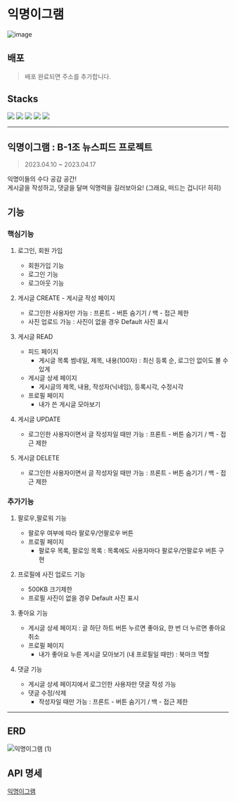 익명이그램
======
![image](https://user-images.githubusercontent.com/120750451/232473884-19e9a2d1-c350-46c2-8a37-83600dc5a52f.png)

배포
------
> 배포 완료되면 주소를 추가합니다.
  
Stacks
------
<img src="https://img.shields.io/badge/python-3776AB?style=for-the-badge&logo=python&logoColor=white">  <img src="https://img.shields.io/badge/django-092E20?style=for-the-badge&logo=django&logoColor=white"> <img src="https://img.shields.io/badge/html5-E34F26?style=for-the-badge&logo=html5&logoColor=white">  <img src="https://img.shields.io/badge/css-1572B6?style=for-the-badge&logo=css3&logoColor=white"> <img src="https://img.shields.io/badge/javascript-F7DF1E?style=for-the-badge&logo=javascript&logoColor=black"> 

***

익명이그램 : B-1조 뉴스피드 프로젝트
------
> 2023.04.10 ~ 2023.04.17  
  
익명이들의 수다 공감 공간!  
게시글을 작성하고, 댓글을 달며 익명력을 길러보아요! (그래요, 떠드는 겁니다! 히히)  


기능
------
### 핵심기능

1. 로그인, 회원 가입
    - 회원가입 기능
    - 로그인 기능
    - 로그아웃 기능
    
2. 게시글 CREATE - 게시글 작성 페이지 
    - 로그인한 사용자만 가능 : 프론트 - 버튼 숨기기 / 백 - 접근 제한
    - 사진 업로드 가능 : 사진이 없을 경우 Default 사진 표시

3. 게시글 READ 
    - 피드 페이지
        - 게시글 목록 썸네일, 제목, 내용(100자) : 최신 등록 순, 로그인 없이도 볼 수 있게
    - 게시글 상세 페이지
        - 게시글의 제목, 내용, 작성자(닉네임), 등록시각, 수정시각
    - 프로필 페이지
        - 내가 쓴 게시글 모아보기

4. 게시글 UPDATE
    - 로그인한 사용자이면서 글 작성자일 때만 가능 : 프론트 - 버튼 숨기기 / 백 - 접근 제한

5. 게시글 DELETE
    - 로그인한 사용자이면서 글 작성자일 때만 가능 : 프론트 - 버튼 숨기기 / 백 - 접근 제한

### 추가기능

1. 팔로우,팔로워 기능  
    - 팔로우 여부에 따라 팔로우/언팔로우 버튼
    - 프로필 페이지
        - 팔로우 목록, 팔로잉 목록 : 목록에도 사용자마다 팔로우/언팔로우 버튼 구현 
        
3. 프로필에 사진 업로드 기능  
    - 500KB 크기제한
    - 프로필 사진이 없을 경우 Default 사진 표시
    
5. 좋아요 기능
    - 게시글 상세 페이지 : 글 하단 하트 버튼 누르면 좋아요, 한 번 더 누르면 좋아요 취소
    - 프로필 페이지
        - 내가 좋아요 누른 게시글 모아보기 (내 프로필일 때만) : 북마크 역할
        
6. 댓글 기능  
    - 게시글 상세 페이지에서 로그인한 사용자만 댓글 작성 가능
    - 댓글 수정/삭제
        - 작성자일 때만 가능 : 프론트 - 버튼 숨기기 / 백 - 접근 제한

***

ERD
------
![익명이그램 (1)](https://user-images.githubusercontent.com/120750451/232480440-a81ac5be-f167-4b75-a607-c36a1ff42b13.png)

API 명세
------
[익명이그램](https://www.notion.so/9546d4e308d54daab957549a25c18af7)
